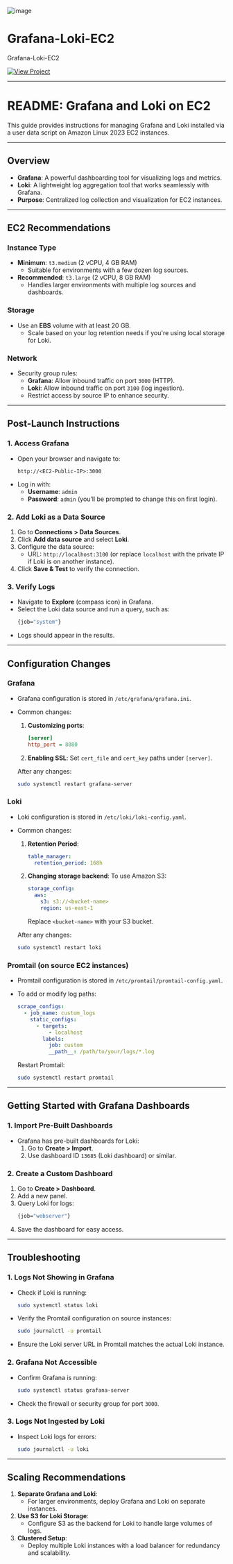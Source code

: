 ![image](https://github.com/user-attachments/assets/39e53100-f9cd-4e76-96e1-ac586eb621db)

# Grafana-Loki-EC2
Grafana-Loki-EC2

[![View Project](https://img.shields.io/badge/View%20Project-Click%20Here-brightgreen)](https://github.com/derrickSh43/Grafana-Loki-EC2)



---

# **README: Grafana and Loki on EC2**

This guide provides instructions for managing Grafana and Loki installed via a user data script on Amazon Linux 2023 EC2 instances.

---

## **Overview**

- **Grafana**: A powerful dashboarding tool for visualizing logs and metrics.
- **Loki**: A lightweight log aggregation tool that works seamlessly with Grafana.
- **Purpose**: Centralized log collection and visualization for EC2 instances.

---

## **EC2 Recommendations**

### **Instance Type**
- **Minimum**: `t3.medium` (2 vCPU, 4 GB RAM)
  - Suitable for environments with a few dozen log sources.
- **Recommended**: `t3.large` (2 vCPU, 8 GB RAM)
  - Handles larger environments with multiple log sources and dashboards.

### **Storage**
- Use an **EBS** volume with at least 20 GB.
  - Scale based on your log retention needs if you're using local storage for Loki.

### **Network**
- Security group rules:
  - **Grafana**: Allow inbound traffic on port `3000` (HTTP).
  - **Loki**: Allow inbound traffic on port `3100` (log ingestion).
  - Restrict access by source IP to enhance security.

---

## **Post-Launch Instructions**

### **1. Access Grafana**
- Open your browser and navigate to:
  ```
  http://<EC2-Public-IP>:3000
  ```
- Log in with:
  - **Username**: `admin`
  - **Password**: `admin` (you’ll be prompted to change this on first login).

### **2. Add Loki as a Data Source**
1. Go to **Connections > Data Sources**.
2. Click **Add data source** and select **Loki**.
3. Configure the data source:
   - URL: `http://localhost:3100` (or replace `localhost` with the private IP if Loki is on another instance).
4. Click **Save & Test** to verify the connection.

### **3. Verify Logs**
- Navigate to **Explore** (compass icon) in Grafana.
- Select the Loki data source and run a query, such as:
  ```bash
  {job="system"}
  ```
- Logs should appear in the results.

---

## **Configuration Changes**

### **Grafana**
- Grafana configuration is stored in `/etc/grafana/grafana.ini`.
- Common changes:
  1. **Customizing ports**:
     ```ini
     [server]
     http_port = 8080
     ```
  2. **Enabling SSL**:
     Set `cert_file` and `cert_key` paths under `[server]`.

   After any changes:
   ```bash
   sudo systemctl restart grafana-server
   ```

### **Loki**
- Loki configuration is stored in `/etc/loki/loki-config.yaml`.
- Common changes:
  1. **Retention Period**:
     ```yaml
     table_manager:
       retention_period: 168h
     ```
  2. **Changing storage backend**:
     To use Amazon S3:
     ```yaml
     storage_config:
       aws:
         s3: s3://<bucket-name>
         region: us-east-1
     ```
     Replace `<bucket-name>` with your S3 bucket.

   After any changes:
   ```bash
   sudo systemctl restart loki
   ```

### **Promtail (on source EC2 instances)**
- Promtail configuration is stored in `/etc/promtail/promtail-config.yaml`.
- To add or modify log paths:
  ```yaml
  scrape_configs:
    - job_name: custom_logs
      static_configs:
        - targets:
            - localhost
          labels:
            job: custom
            __path__: /path/to/your/logs/*.log
  ```

   Restart Promtail:
   ```bash
   sudo systemctl restart promtail
   ```

---

## **Getting Started with Grafana Dashboards**

### **1. Import Pre-Built Dashboards**
- Grafana has pre-built dashboards for Loki:
  1. Go to **Create > Import**.
  2. Use dashboard ID `13685` (Loki dashboard) or similar.

### **2. Create a Custom Dashboard**
1. Go to **Create > Dashboard**.
2. Add a new panel.
3. Query Loki for logs:
   ```bash
   {job="webserver"}
   ```
4. Save the dashboard for easy access.

---

## **Troubleshooting**

### **1. Logs Not Showing in Grafana**
- Check if Loki is running:
  ```bash
  sudo systemctl status loki
  ```
- Verify the Promtail configuration on source instances:
  ```bash
  sudo journalctl -u promtail
  ```
- Ensure the Loki server URL in Promtail matches the actual Loki instance.

### **2. Grafana Not Accessible**
- Confirm Grafana is running:
  ```bash
  sudo systemctl status grafana-server
  ```
- Check the firewall or security group for port `3000`.

### **3. Logs Not Ingested by Loki**
- Inspect Loki logs for errors:
  ```bash
  sudo journalctl -u loki
  ```

---

## **Scaling Recommendations**

1. **Separate Grafana and Loki**:
   - For larger environments, deploy Grafana and Loki on separate instances.
2. **Use S3 for Loki Storage**:
   - Configure S3 as the backend for Loki to handle large volumes of logs.
3. **Clustered Setup**:
   - Deploy multiple Loki instances with a load balancer for redundancy and scalability.

